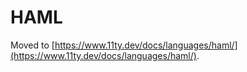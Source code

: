 # HAML

Moved to [https://www.11ty.dev/docs/languages/haml/](https://www.11ty.dev/docs/languages/haml/).
